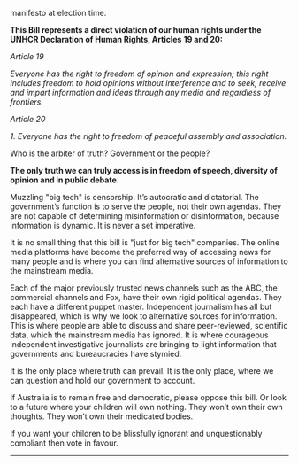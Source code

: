 manifesto at election time.

**This Bill represents a direct violation of our human rights under the UNHCR Declaration of Human Rights, Articles**
**19 and 20:**

_Article 19_

_Everyone has the right to freedom of opinion and expression; this right includes freedom to hold opinions without_
_interference and to seek, receive and impart information and ideas through any media and regardless of frontiers._

_Article 20_

_1. Everyone has the right to freedom of peaceful assembly and association._

Who is the arbiter of truth? Government or the people?

**The only truth we can truly access is in freedom of speech, diversity of opinion and in public debate.**

Muzzling "big tech" is censorship. It’s autocratic and dictatorial. The government’s function is to serve the people,
not their own agendas. They are not capable of determining misinformation or disinformation, because information
is dynamic. It is never a set imperative.

It is no small thing that this bill is "just for big tech" companies. The online media platforms have become the
preferred way of accessing news for many people and is where you can find alternative sources of information to the
mainstream media.

Each of the major previously trusted news channels such as the ABC, the commercial channels and Fox, have their
own rigid political agendas. They each have a different puppet master. Independent journalism has all but
disappeared, which is why we look to alternative sources for information. This is where people are able to discuss
and share peer-reviewed, scientific data, which the mainstream media has ignored. It is where courageous
independent investigative journalists are bringing to light information that governments and bureaucracies have
stymied.

It is the only place where truth can prevail. It is the only place, where we can question and hold our government to
account.

If Australia is to remain free and democratic, please oppose this bill. Or look to a future where your children will own
nothing. They won’t own their own thoughts. They won’t own their medicated bodies.

If you want your children to be blissfully ignorant and unquestionably compliant then vote in favour.


-----

